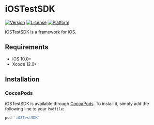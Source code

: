 # iOSTestSDK

[![Version](https://img.shields.io/cocoapods/v/iOSTestSDK.svg?style=flat)](https://cocoapods.org/pods/iOSTestSDK)
[![License](https://img.shields.io/cocoapods/l/iOSTestSDK.svg?style=flat)](https://cocoapods.org/pods/iOSTestSDK)
[![Platform](https://img.shields.io/cocoapods/p/iOSTestSDK.svg?style=flat)](https://cocoapods.org/pods/iOSTestSDK)

iOSTestSDK is a framework for iOS.

## Requirements

- iOS 10.0+
- Xcode 12.0+

## Installation

### CocoaPods

iOSTestSDK is available through [CocoaPods](https://cocoapods.org). To install it, simply add the following line to your `Podfile`:

```ruby
pod 'iOSTestSDK'
